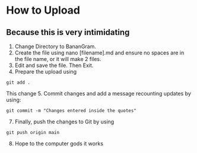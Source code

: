 # How to Upload

## Because this is very intimidating

1. Change Directory to BananGram.
2. Create the file using nano [filename].md and ensure no spaces are in the file name, or it will make 2 files.
3. Edit and save the file. Then Exit.
4. Prepare the upload using 
```
git add .
```
This change
5. Commit changes and add a message recounting updates by using:
```
git commit -m "Changes entered inside the quotes"
```
7. Finally, push the changes to Git by using 
```
git push origin main
```
8. Hope to the computer gods it works

